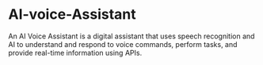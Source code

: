 # AI-voice-Assistant
An AI Voice Assistant is a digital assistant that uses speech recognition and AI to understand and respond to voice commands, perform tasks, and provide real-time information using APIs.
